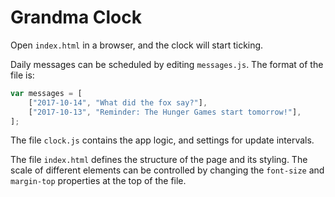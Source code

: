 # Grandma Clock

Open `index.html` in a browser, and the clock will start ticking.

Daily messages can be scheduled by editing `messages.js`. The format of the file is:

```javascript
var messages = [
	["2017-10-14", "What did the fox say?"],
	["2017-10-13", "Reminder: The Hunger Games start tomorrow!"],
];
```

The file `clock.js` contains the app logic, and settings for update intervals.

The file `index.html` defines the structure of the page and its styling.
The scale of different elements can be controlled by changing the
`font-size` and `margin-top` properties at the top of the file.
